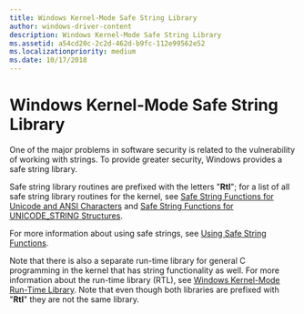 ```yaml
---
title: Windows Kernel-Mode Safe String Library
author: windows-driver-content
description: Windows Kernel-Mode Safe String Library
ms.assetid: a54cd20c-2c2d-462d-b9fc-112e99562e52
ms.localizationpriority: medium
ms.date: 10/17/2018
---
```


# Windows Kernel-Mode Safe String Library


One of the major problems in software security is related to the vulnerability of working with strings. To provide greater security, Windows provides a safe string library.

Safe string library routines are prefixed with the letters "**Rtl**"; for a list of all safe string library routines for the kernel, see [Safe String Functions for Unicode and ANSI Characters](https://docs.microsoft.com/windows-hardware/drivers/ddi/content/_kernel/#safe-string-functions-for-unicode-and-ansi-characters) and [Safe String Functions for UNICODE_STRING Structures](https://docs.microsoft.com/windows-hardware/drivers/ddi/content/_kernel/#safe-string-functions-for-unicodestring-structures).

For more information about using safe strings, see [Using Safe String Functions](using-safe-string-functions.md).

Note that there is also a separate run-time library for general C programming in the kernel that has string functionality as well. For more information about the run-time library (RTL), see [Windows Kernel-Mode Run-Time Library](windows-kernel-mode-run-time-library.md). Note that even though both libraries are prefixed with "**Rtl**" they are not the same library.

 

 




